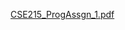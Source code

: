[CSE215_ProgAssgn_1.pdf](https://github.com/RionelxSlovesky/Manage-Patient-Appointments-with-Arrays-and-Methods/files/9243133/CSE215_ProgAssgn_1.pdf)
